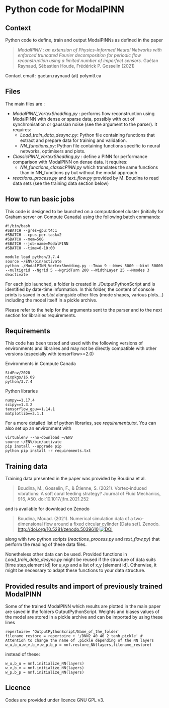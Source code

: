 # Python code for ModalPINN

## Context

Python code to define, train and output ModalPINNs as defined in the paper

> _ModalPINN : an extension of Physics-Informed Neural Networks with enforced truncated Fourier decomposition for periodic flow reconstruction using a limited number of imperfect sensors._ Gaétan Raynaud, Sébastien Houde, Frédérick P. Gosselin (2021) 

Contact email : gaetan.raynaud (at) polymtl.ca 

## Files

The main files are :
- *ModalPINN_VortexShedding.py* : performs flow reconstruction using ModalPINN with dense or sparse data, possibly with out of synchronisation or gaussian noise (see the argument to the parser). It requires:
    - *Load_train_data_desync.py*:
        Python file containing functions that extract and prepare data for training and validation.
    - *NN_functions.py*:
        Python file containing functions specific to neural networks, optimisers and plots.
- *ClassicPINN_VortexShedding.py* : define a PINN for performance comparison with ModalPINN on dense data. It requires:
    - *NN_functions_classicPINN.py* which translates the same functions than in NN_functions.py but without the modal approach
- *reactions_process.py* and *text_flow.py* provided by M. Boudina to read data sets (see the training data section below)

## How to run basic jobs

This code is designed to be launched on a computationel cluster (initially for Graham server on Compute Canada) using the following batch commands:

    #!/bin/bash
    #SBATCH --gres=gpu:t4:1
    #SBATCH --cpus-per-task=2
    #SBATCH --mem=50G
    #SBATCH --job-name=ModalPINN
    #SBATCH --time=0-10:00
    
    module load python/3.7.4
    source ~/ENV/bin/activate
    python ./ModalPINN_VortexShedding.py --Tmax 9 --Nmes 5000 --Nint 50000 --multigrid --Ngrid 5 --NgridTurn 200 --WidthLayer 25 --Nmodes 3 
    deactivate

For each job launched, a folder is created in ./OutputPythonScript and is identified by date-time information. In this folder, the content of console prints is saved in *out.txt* alongside other files (mode shapes, various plots...) including the model itself in a pickle archive.

Please refer to the help for the arguments sent to the parser and to the next section for librairies requirements.

## Requirements

This code has been tested and used with the following versions of environments and libraires and may not be directly compatible with other versions (especially with tensorflow>=2.0)

Environments in Compute Canada

    StdEnv/2020
    nixpkgs/16.09
    python/3.7.4
     
Python libraries

    numpy==1.17.4
    scipy==1.3.2
    tensorflow_gpu==1.14.1
    matplotlib==3.1.1
     
For a more detailed list of python libraries, see *requirements.txt*. You can also set up an environment with

    virtualenv --no-download ~/ENV
    source ~/ENV/bin/activate
    pip install --upgrade pip
    python pip install -r requirements.txt

## Training data

Training data presented in the paper was provided by Boudina et al. 
> Boudina, M., Gosselin, F., & Étienne, S. (2021). Vortex-induced vibrations: A soft coral feeding strategy? Journal of Fluid Mechanics, 916, A50. doi:10.1017/jfm.2021.252 

and is available for download on Zenodo
> Boudina, Mouad. (2021). Numerical simulation data of a two-dimensional flow around a fixed circular cylinder [Data set]. Zenodo. http://doi.org/10.5281/zenodo.5039610  [![DOI](https://zenodo.org/badge/DOI/10.5281/zenodo.5039610.svg)](https://doi.org/10.5281/zenodo.5039610)

along with two python scripts (*reactions_process.py* and *text_flow.py*) that perform the reading of these data files.

Nonetheless other data can be used. Provided functions in *Load_train_data_desync.py* might be reused if the structure of data suits [time step,element id] for u,v,p and a list of x,y [element id]. Otherwise, it might be necessary to adapt these functions to your data structure.

## Provided results and import of previously trained ModalPINN

Some of the trained ModalPINN which results are plotted in the main paper are saved in the folders OutputPythonScript. Weights and biases values of the model are stored in a pickle archive and can be imported by using these lines  

    repertoire= 'OutputPythonScript/Name_of_the_folder'
    filename_restore = repertoire + '/DNN2_40_40_2_tanh.pickle' # Attention to change the name of .pickle depending of the NN layers
    w_u,b_u,w_v,b_v,w_p,b_p = nnf.restore_NN(layers,filename_restore)

instead of these:

    w_u,b_u = nnf.initialize_NN(layers)
    w_v,b_v = nnf.initialize_NN(layers)
    w_p,b_p = nnf.initialize_NN(layers)

## Licence

Codes are provided under licence GNU GPL v3.
